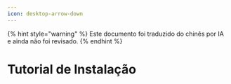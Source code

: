 ```yaml
---
icon: desktop-arrow-down
---
```


{% hint style="warning" %}
Este documento foi traduzido do chinês por IA e ainda não foi revisado.
{% endhint %}

# Tutorial de Instalação